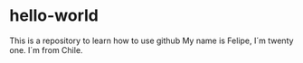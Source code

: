 # hello-world
This is a repository to learn how to use github
My name is Felipe, I´m twenty one. I´m from Chile. 

